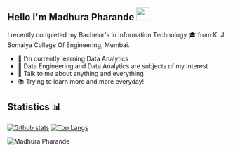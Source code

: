 ## Hello I'm Madhura Pharande <img src="https://user-images.githubusercontent.com/42378118/110234147-e3259600-7f4e-11eb-95be-0c4047144dea.gif" width="30"> 

I recently completed my Bachelor's in Information Technology 🎓 from K. J. Somaiya College Of Engineering, Mumbai. 

- 🌱 I’m currently learning Data Analytics
- 🧐 Data Engineering and Data Analytics are subjects of my interest
- 💬 Talk to me about anything and everything
- 📚 Trying to learn more and more everyday!

## Statistics  📊 

[![Github stats](https://github-readme-stats.vercel.app/api?username=Mmddzz3&show_icons=true&include_all_commits=true&theme=dark)](https://github.com/Mmddzz3/github-readme-stats)
[![Top Langs](https://github-readme-stats.vercel.app/api/top-langs/?username=Mmddzz3&layout=compact&theme=dark&hide=dart,MakeFile&langs_count=8)](https://github.com/Mmddzz3/github-readme-stats)

<img src="https://komarev.com/ghpvc/?username=Mmddzz3&label=Views&color=BF8BF3&style=plastic" alt="Madhura Pharande" />

